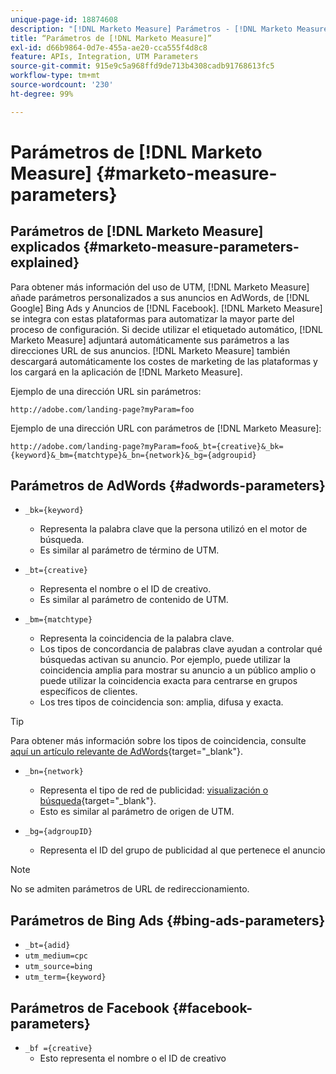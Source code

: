 ```yaml
---
unique-page-id: 18874608
description: "[!DNL Marketo Measure] Parámetros - [!DNL Marketo Measure]"
title: “Parámetros de [!DNL Marketo Measure]”
exl-id: d66b9864-0d7e-455a-ae20-cca555f4d8c8
feature: APIs, Integration, UTM Parameters
source-git-commit: 915e9c5a968ffd9de713b4308cadb91768613fc5
workflow-type: tm+mt
source-wordcount: '230'
ht-degree: 99%

---
```


# Parámetros de [!DNL Marketo Measure] {#marketo-measure-parameters}

## Parámetros de [!DNL Marketo Measure] explicados {#marketo-measure-parameters-explained}

Para obtener más información del uso de UTM, [!DNL Marketo Measure] añade parámetros personalizados a sus anuncios en AdWords, de [!DNL Google] Bing Ads y Anuncios de [!DNL Facebook]. [!DNL Marketo Measure] se integra con estas plataformas para automatizar la mayor parte del proceso de configuración. Si decide utilizar el etiquetado automático, [!DNL Marketo Measure] adjuntará automáticamente sus parámetros a las direcciones URL de sus anuncios. [!DNL Marketo Measure] también descargará automáticamente los costes de marketing de las plataformas y los cargará en la aplicación de [!DNL Marketo Measure].

Ejemplo de una dirección URL sin parámetros:

`http://adobe.com/landing-page?myParam=foo`

Ejemplo de una dirección URL con parámetros de [!DNL Marketo Measure]:

`http://adobe.com/landing-page?myParam=foo&_bt={creative}&_bk={keyword}&_bm={matchtype}&_bn={network}&_bg={adgroupid}`

## Parámetros de AdWords {#adwords-parameters}

* `_bk={keyword}`
   * Representa la palabra clave que la persona utilizó en el motor de búsqueda.
   * Es similar al parámetro de término de UTM. 

* `_bt={creative}`
   * Representa el nombre o el ID de creativo.
   * Es similar al parámetro de contenido de UTM.

* `_bm={matchtype}`
   * Representa la coincidencia de la palabra clave.
   * Los tipos de concordancia de palabras clave ayudan a controlar qué búsquedas activan su anuncio. Por ejemplo, puede utilizar la coincidencia amplia para mostrar su anuncio a un público amplio o puede utilizar la coincidencia exacta para centrarse en grupos específicos de clientes.
   * Los tres tipos de coincidencia son: amplia, difusa y exacta.

>[!TIP]
>
>Para obtener más información sobre los tipos de coincidencia, consulte [aquí un artículo relevante de AdWords](https://support.google.com/adwords/answer/2497836?hl=es){target="_blank"}.

* `_bn={network}`
   * Representa el tipo de red de publicidad: [visualización o búsqueda](https://support.google.com/adwords/answer/1752334?hl=es){target="_blank"}.
   * Esto es similar al parámetro de origen de UTM.

* `_bg={adgroupID}`
   * Representa el ID del grupo de publicidad al que pertenece el anuncio

>[!NOTE]
>
>No se admiten parámetros de URL de redireccionamiento.

## Parámetros de Bing Ads {#bing-ads-parameters}

* `_bt={adid}`
* `utm_medium=cpc`
* `utm_source=bing`
* `utm_term={keyword}`

## Parámetros de Facebook {#facebook-parameters}

* `_bf ={creative}`
   * Esto representa el nombre o el ID de creativo
